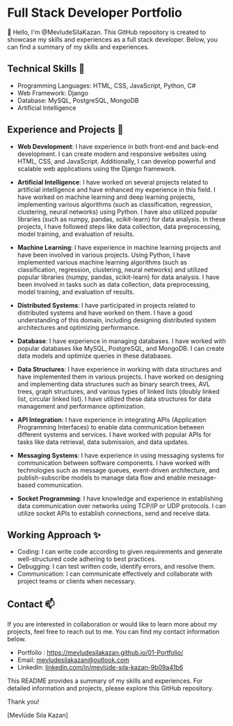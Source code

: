 
<!---
MevludeSilaKazan/MevludeSilaKazan is a ✨ special ✨ repository because its `README.md` (this file) appears on your GitHub profile.
You can click the Preview link to take a look at your changes.
--->

# Full Stack Developer Portfolio

👋 Hello, I'm @MevludeSilaKazan. This GitHub repository is created to showcase my skills and experiences as a full stack developer. Below, you can find a summary of my skills and experiences.

## Technical Skills 👀

- Programming Languages: HTML, CSS, JavaScript, Python, C#
- Web Framework: Django
- Database: MySQL, PostgreSQL, MongoDB
- Artificial Intelligence

## Experience and Projects 🌱 

- **Web Development**: I have experience in both front-end and back-end development. I can create modern and responsive websites using HTML, CSS, and JavaScript. Additionally, I can develop powerful and scalable web applications using the Django framework.

- **Artificial Intelligence**: I have worked on several projects related to artificial intelligence and have enhanced my experience in this field. I have worked on machine learning and deep learning projects, implementing various algorithms (such as classification, regression, clustering, neural networks) using Python. I have also utilized popular libraries (such as numpy, pandas, scikit-learn) for data analysis. In these projects, I have followed steps like data collection, data preprocessing, model training, and evaluation of results.

- **Machine Learning**: I have experience in machine learning projects and have been involved in various projects. Using Python, I have implemented various machine learning algorithms (such as classification, regression, clustering, neural networks) and utilized popular libraries (numpy, pandas, scikit-learn) for data analysis. I have been involved in tasks such as data collection, data preprocessing, model training, and evaluation of results.

- **Distributed Systems**: I have participated in projects related to distributed systems and have worked on them. I have a good understanding of this domain, including designing distributed system architectures and optimizing performance.

- **Database**: I have experience in managing databases. I have worked with popular databases like MySQL, PostgreSQL, and MongoDB. I can create data models and optimize queries in these databases.

- **Data Structures**: I have experience in working with data structures and have implemented them in various projects. I have worked on designing and implementing data structures such as binary search trees, AVL trees, graph structures, and various types of linked lists (doubly linked list, circular linked list). I have utilized these data structures for data management and performance optimization.

- **API Integration**: I have experience in integrating APIs (Application Programming Interfaces) to enable data communication between different systems and services. I have worked with popular APIs for tasks like data retrieval, data submission, and data updates.

- **Messaging Systems**: I have experience in using messaging systems for communication between software components. I have worked with technologies such as message queues, event-driven architecture, and publish-subscribe models to manage data flow and enable message-based communication.

- **Socket Programming**: I have knowledge and experience in establishing data communication over networks using TCP/IP or UDP protocols. I can utilize socket APIs to establish connections, send and receive data.

## Working Approach ✨ 

- Coding: I can write code according to given requirements and generate well-structured code adhering to best practices.
- Debugging: I can test written code, identify errors, and resolve them.
- Communication: I can communicate effectively and collaborate with project teams or clients when necessary.

## Contact 📫

If you are interested in collaboration or would like to learn more about my projects, feel free to reach out to me. You can find my contact information below.

- Portfolio : https://mevludesilakazan.github.io/01-Portfolio/ 
- Email: mevludesilakazan@outlook.com
- LinkedIn: [linkedin.com/in/mevlüde-sıla-kazan-9b09a41b6](https://www.linkedin.com/public-profile/settings?lipi=urn%3Ali%3Apage%3Ad_flagship3_profile_self_edit_contact-info%3B4dN6W5r6Q0%2BE5QLodNHUzw%3D%3D)

This README provides a summary of my skills and experiences. For detailed information and projects, please explore this GitHub repository.

Thank you!

[Mevlüde Sıla Kazan]
